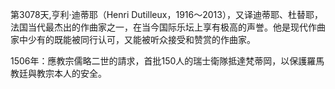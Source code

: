 第3078天,亨利·迪蒂耶（Henri Dutilleux，1916～2013），又译迪蒂耶、杜替耶，法国当代最杰出的作曲家之一，在当今国际乐坛上享有极高的声誉。他是现代作曲家中少有的既能被同行认可，又能被听众接受和赞赏的作曲家。

1506年：應教宗儒略二世的請求，首批150人的瑞士衛隊抵達梵蒂岡，以保護羅馬教廷與教宗本人的安全。
